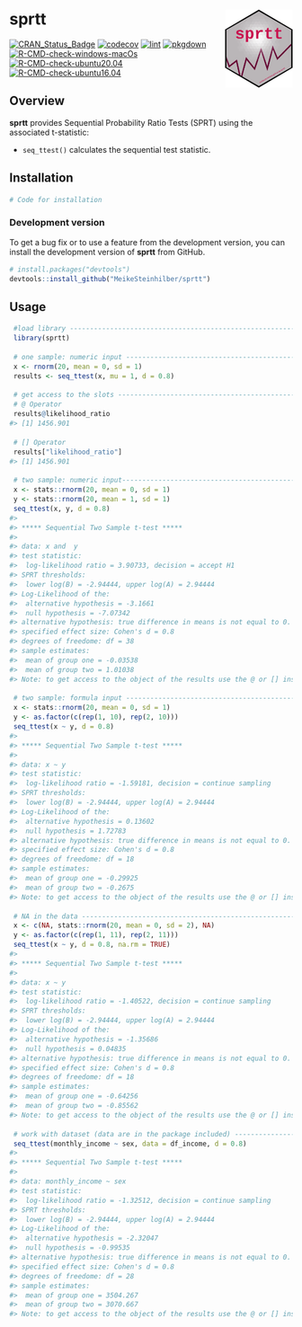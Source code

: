 
# sprtt <a href='https://meikesteinhilber.github.io/sprtt/'><img src="man/figures/logo.png" align="right" height="139"/></a>

<!-- badges: start -->

[![CRAN\_Status\_Badge](http://www.r-pkg.org/badges/version/sprtt?color=red)](https://cran.r-project.org/package=sprtt)
[![codecov](https://codecov.io/gh/MeikeSteinhilber/sprtt/branch/main/graph/badge.svg?token=IQHTDTRBAW)](https://codecov.io/gh/MeikeSteinhilber/sprtt)
[![lint](https://github.com/MeikeSteinhilber/sprtt/actions/workflows/lint.yaml/badge.svg)](https://github.com/MeikeSteinhilber/sprtt/actions/workflows/lint.yaml)
[![pkgdown](https://github.com/MeikeSteinhilber/sprtt/actions/workflows/pkgdown.yaml/badge.svg)](https://github.com/MeikeSteinhilber/sprtt/actions/workflows/pkgdown.yaml)
[![R-CMD-check-windows-macOs](https://github.com/MeikeSteinhilber/sprtt/workflows/R-CMD-check-windows-macOs/badge.svg)](https://github.com/MeikeSteinhilber/sprtt/actions)
[![R-CMD-check-ubuntu20.04](https://github.com/MeikeSteinhilber/sprtt/workflows/R-CMD-check-ubuntu20.04/badge.svg)](https://github.com/MeikeSteinhilber/sprtt/actions)
[![R-CMD-check-ubuntu16.04](https://github.com/MeikeSteinhilber/sprtt/workflows/R-CMD-check-ubuntu16.04/badge.svg)](https://github.com/MeikeSteinhilber/sprtt/actions)

<!-- badges: end -->

## Overview

**sprtt** provides Sequential Probability Ratio Tests (SPRT) using the
associated t-statistic:

-   `seq_ttest()` calculates the sequential test statistic.

## Installation

``` r
# Code for installation
```

### Development version

To get a bug fix or to use a feature from the development version, you
can install the development version of **sprtt** from GitHub.

``` r
# install.packages("devtools")
devtools::install_github("MeikeSteinhilber/sprtt")
```

## Usage

``` r
 #load library -----------------------------------------------------------------
 library(sprtt)

 # one sample: numeric input ---------------------------------------------------
 x <- rnorm(20, mean = 0, sd = 1)
 results <- seq_ttest(x, mu = 1, d = 0.8)

 # get access to the slots -----------------------------------------------------
 # @ Operator
 results@likelihood_ratio
#> [1] 1456.901

 # [] Operator
 results["likelihood_ratio"]
#> [1] 1456.901

 # two sample: numeric input----------------------------------------------------
 x <- stats::rnorm(20, mean = 0, sd = 1)
 y <- stats::rnorm(20, mean = 1, sd = 1)
 seq_ttest(x, y, d = 0.8)
#> 
#> ***** Sequential Two Sample t-test *****
#> 
#> data: x and  y
#> test statistic:
#>  log-likelihood ratio = 3.90733, decision = accept H1
#> SPRT thresholds:
#>  lower log(B) = -2.94444, upper log(A) = 2.94444
#> Log-Likelihood of the:
#>  alternative hypothesis = -3.1661
#>  null hypothesis = -7.07342
#> alternative hypothesis: true difference in means is not equal to 0.
#> specified effect size: Cohen's d = 0.8
#> degrees of freedome: df = 38
#> sample estimates:
#>  mean of group one = -0.03538
#>  mean of group two = 1.01038
#> Note: to get access to the object of the results use the @ or [] instead of the $ operator.

 # two sample: formula input ---------------------------------------------------
 x <- stats::rnorm(20, mean = 0, sd = 1)
 y <- as.factor(c(rep(1, 10), rep(2, 10)))
 seq_ttest(x ~ y, d = 0.8)
#> 
#> ***** Sequential Two Sample t-test *****
#> 
#> data: x ~ y
#> test statistic:
#>  log-likelihood ratio = -1.59181, decision = continue sampling
#> SPRT thresholds:
#>  lower log(B) = -2.94444, upper log(A) = 2.94444
#> Log-Likelihood of the:
#>  alternative hypothesis = 0.13602
#>  null hypothesis = 1.72783
#> alternative hypothesis: true difference in means is not equal to 0.
#> specified effect size: Cohen's d = 0.8
#> degrees of freedome: df = 18
#> sample estimates:
#>  mean of group one = -0.29925
#>  mean of group two = -0.2675
#> Note: to get access to the object of the results use the @ or [] instead of the $ operator.

 # NA in the data --------------------------------------------------------------
 x <- c(NA, stats::rnorm(20, mean = 0, sd = 2), NA)
 y <- as.factor(c(rep(1, 11), rep(2, 11)))
 seq_ttest(x ~ y, d = 0.8, na.rm = TRUE)
#> 
#> ***** Sequential Two Sample t-test *****
#> 
#> data: x ~ y
#> test statistic:
#>  log-likelihood ratio = -1.40522, decision = continue sampling
#> SPRT thresholds:
#>  lower log(B) = -2.94444, upper log(A) = 2.94444
#> Log-Likelihood of the:
#>  alternative hypothesis = -1.35686
#>  null hypothesis = 0.04835
#> alternative hypothesis: true difference in means is not equal to 0.
#> specified effect size: Cohen's d = 0.8
#> degrees of freedome: df = 18
#> sample estimates:
#>  mean of group one = -0.64256
#>  mean of group two = -0.85562
#> Note: to get access to the object of the results use the @ or [] instead of the $ operator.

 # work with dataset (data are in the package included) ------------------------
 seq_ttest(monthly_income ~ sex, data = df_income, d = 0.8)
#> 
#> ***** Sequential Two Sample t-test *****
#> 
#> data: monthly_income ~ sex
#> test statistic:
#>  log-likelihood ratio = -1.32512, decision = continue sampling
#> SPRT thresholds:
#>  lower log(B) = -2.94444, upper log(A) = 2.94444
#> Log-Likelihood of the:
#>  alternative hypothesis = -2.32047
#>  null hypothesis = -0.99535
#> alternative hypothesis: true difference in means is not equal to 0.
#> specified effect size: Cohen's d = 0.8
#> degrees of freedome: df = 28
#> sample estimates:
#>  mean of group one = 3504.267
#>  mean of group two = 3070.667
#> Note: to get access to the object of the results use the @ or [] instead of the $ operator.
```
